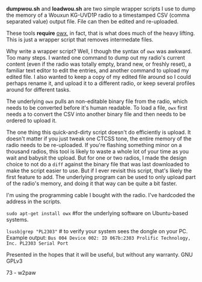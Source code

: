 ﻿**dumpwou.sh** and **loadwou.sh** are two simple wrapper scripts I use to dump the memory of a Wouxun KG-UVD1P radio to a timestamped CSV (comma separated value) output file. File can then be edited and re-uploaded.

These tools **require** [owx](http://owx.chmurka.net/), in fact, that is what does much of the heavy lifting. This is just a wrapper script that removes intermedate files.

Why write a wrapper script? Well, I though the syntax of `owx` was awkward. Too many steps. I wanted one command to dump out my radio's current content (even if the radio was totally empty, brand new, or freshly reset), a familiar text editor to edit the entries, and another command to upload my edited file. I also wanted to keep a copy of my edited file around so I could perhaps rename it, and upload it to a different radio, or keep several profiles around for different tasks. 

The underlying `owx` pulls an non-editable binary file from the radio, which needs to be converted before it's human readable. To load a file, `owx` first needs a to convert the CSV into another binary file and then needs to be ordered to upload it.

The one thing this quick-and-dirty script doesn't do efficiently is upload. It doesn't matter if you just tweak one CTCSS tone, the entire memory of the radio needs to be re-uploaded. If you're flashing something minor on a thousand radios, this tool is likely to waste a whole lot of your time as you wait and babysit the upload. But for one or two radios, I made the design choice to not do a `diff` against the binary file that was last downloaded to make the script easier to use. But if I ever revisit this script, that's likely the first feature to add. The underlying program can be used to only upload part of the radio's memory, and doing it that way can be quite a bit faster.

I'm using the programming cable I bought with the radio. I've hardcoded the address in the scripts.

`sudo apt-get install owx` #for the underlying software on Ubuntu-based systems. 

`lsusb|grep "PL2303"` # to verify your system sees the dongle on your PC. Example output: `Bus 004 Device 002: ID 067b:2303 Prolific Technology, Inc. PL2303 Serial Port`

Presented in the hopes that it will be useful, but without any warranty. GNU GPLv3 

73 - w2paw

